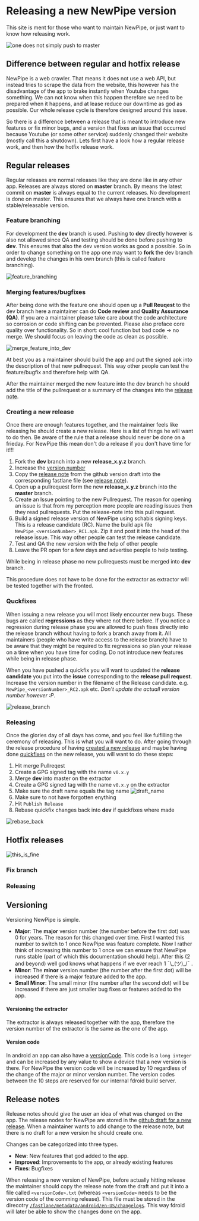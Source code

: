 # Releasing a new NewPipe version

This site is ment for those who want to maintain NewPipe, or just want to know how releasing work.

![one does not simply push to master](img/onedoes.jpg)

## Difference between regular and hotfix release

NewPipe is a web crawler. That means it does not use a web API, but instead tries to scrape the data from the website,
this however has the disadvantage of the app to brake instantly when Youtube changes something.
We can not know when this happen therefore we need to be prepared when it happens, and at lease reduce our downtime as
god as possible. Our whole release cycle is therefore designed around this issue.

So there is a difference between a release that is meant to introduce new features or fix minor bugs,
and a version that fixes an issue that occurred because Youtube (or some other service) suddenly changed their website (mostly call this a shutdown).
Lets first have a look how a regular release work, and then how the hotfix release work.

## Regular releases

Regular releases are normal releases like they are done like in any other app. Releases are always stored on __master__ branch. By means the latest commit on
__master__ is always equal to the current releases. No development is done on master. This ensures that we always have one
branch with a stable/releasable version.

### Feature branching
For development the __dev__ branch is used. Pushing to __dev__ directly however is also not allowed since QA and testing should be done before pushing to __dev__.
This ensures that also the dev version works as good a possible.
So in order to change something on the app one may want to __fork__ the dev branch and develop the changes in his own branch (this is called feature branching).

![feature_branching](img/feature_branch.svg)

### Merging features/bugfixes

After being done with the feature one should open up a __Pull Reuqest__ to the dev branch here a maintainer can do __Code review__ and __Quality Assurance (QA)__.
If you are a maintainer please take care about the code architecture so corrosion or code shifting can be prevented. Please also preface core quality over functionality.
So in short: cool function but bad code -> no merge. We should focus on leaving the code as clean as possible.

![merge_feature_into_dev](img/merge_into_dev.svg)

At best you as a maintainer should build the app and put the signed apk into the description of that new pullrequest. This way other people can test the feature/bugfix and therefore help with QA.

After the maintainer merged the new feature into the dev branch he should add the title of the pullrequest or a summary of the changes into the [release note](#release-notes).

### Creating a new release

Once there are enough features together, and the maintainer feels like releasing he should create a new release. Here is a list of things he will want to do then.
Be aware of the rule that a release should never be done on a frieday. For NewPipe this mean don't do a release if you don't have time for it!!!

1. Fork the __dev__ branch into a new __release_x.y.z__ branch.
2. Increase the [version number](#versioning)
3. Copy the [release note](#release-notes) from the github version draft into the corresponding fastlane file (see [release note](#release-notes)).
4. Open up a pullrequest form the new __release_x.y.z__ branch into the __master__ branch.
5. Create an Issue pointing to the new Pullrequest. The reason for opening an issue is that from my perception more people are reading issues then they read pullrequests. Put the release-note into this pull request.
6. Build a signed release version of NewPipe using schabis signing keys. This is a release candidate (RC). Name the build apk file `NewPipe_<versionNumber>_RC1.apk`.
   Zip it and post it into the head of the release issue. This way other people can test the release candidate.
7. Test and QA the new version with the help of other people
8. Leave the PR open for a few days and advertise people to help testing.

While being in release phase no new pullrequests must be merged into __dev__ branch.

This procedure does not have to be done for the extractor as extractor will be tested together with the fronted.

### Quckfixes

When issuing a new release you will most likely encounter new bugs. These bugs are called __regressions__ as they where not there before.
If you notice a regression during release phase you are allowed to push fixes directly into the release branch without having to fork a branch away from it.
All maintainers (people who have write access to the release branch) have to be aware that they might be required to fix regressions so plan your release on a time when
you have time for coding. Do not introduce new features while being in release phase.

When you have pushed a quickfix you will want to updated the __release candidate__ you put into the __issue__ corresponding to the __release pull request__.
Increase the version number in the filename of the Release candidate. e.g. `NewPipe_<versionNumber>_RC2.apk` etc. _Don't update the actuall version number however :P_.

![release_branch](img/release_branch.svg)

### Releasing

Once the glories day of all days has come, and you feel like fulfilling the ceremony of releasing. This is what you will want to do.
After going through the release procedure of having [created a new release](#create_a_new_release) and maybe having done [quickfixes](#quickfixes) on the new release,
you will want to do these steps:

1. Hit merge Pullreqest
2. Create a GPG signed tag with the name `v0.x.y`
3. Merge __dev__ into master on the extractor
4. Create a GPG signed tag with the name `v0.x.y` on the extractor
5. Make sure the draft name equals the tag name ![draft_name](img/draft_name.png)
6. Make sure to not have forgotten enything
7. Hit `Publish Release`
8. Rebase quickfix changes back into __dev__ if quickfixes where made

![rebase_back](img/rebase_back_release.svg)

## Hotfix releases

![this_is_fine](img/could_not_decrypt.png)

### Fix branch

### Releasing

## Versioning

Versioning NewPipe is simple.

- __Major__: The __major__ version number (the number before the first dot) was 0 for years. The reason for this changed over time. First I wanted this number to
  switch to 1 once NewPipe was feature complete. Now I rather think of increasing this number to 1 once we can ensure that NewPipe runs stable (part of which this documentation should help). After this (2 and beyond) well god knows what happens if we ever reach 1 ¯\\\_(ツ)\_/¯ .
- __Minor__: The __minor__ version number (the number after the first dot) will be increased if there is a major feature added to the app.
- __Small Minor__: The small minor (the number after the second dot) will be increased if there are just smaller bug fixes or features added to the app.


#### Versioning the extractor

The extractor is always released together with the app, therefore the version number of the extractor is the same as the one of the app.

#### Version code
In android an app can also have a [versionCode](https://developer.android.com/studio/publish/versioning). This code is a `long integer` and can be increased by any value to show a device that a new version is there.
For NewPipe the version code will be increased by 10 regardless of the change of the major or minor version number. The version codes between the 10 steps
are reserved for our internal fdroid build server.

## Release notes
Release notes should give the user an idea of what was changed on the app. The release nodes for NewPipe are stored in the [github draft for a new release](https://github.com/TeamNewPipe/NewPipe/releases/tag/v0.14.0). When a maintainer wants to add change to the release note, but there is no draft for a new version he should create one.

Changes can be categorized into three types.

- __New__: New features that god added to the app.
- __Improved__: Improvements to the app, or already existing features
- __Fixes__: Bugfixes

When releasing a new version of NewPipe, before actually hitting release the maintainer should copy the release note from the draft and put it into a file called
`<versionCode>.txt` (whereas `<versionCode>` needs to be the version code of the comming release). This file must be stored in the direcotry [`/fastlane/metadata/android/en-US/changelogs`](https://github.com/teamnewpipe/newpipe/tree/dev/fastlane/metadata/android/en-US/changelogs). This way fdroid will later be able to show the
changes done on the app.
